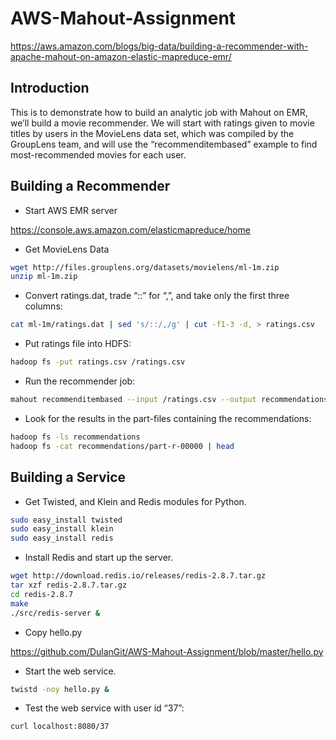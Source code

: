 # AWS-Mahout-Assignment

https://aws.amazon.com/blogs/big-data/building-a-recommender-with-apache-mahout-on-amazon-elastic-mapreduce-emr/

## Introduction

This is to demonstrate how to build an analytic job with Mahout on EMR, we’ll build a movie recommender. 
We will start with ratings given to movie titles by users in the MovieLens data set, which was compiled by the GroupLens team, and will use the “recommenditembased” example to find most-recommended movies for each user.

## Building a Recommender

+ Start AWS EMR server 

https://console.aws.amazon.com/elasticmapreduce/home

+ Get MovieLens Data
```bash
wget http://files.grouplens.org/datasets/movielens/ml-1m.zip
unzip ml-1m.zip
```
+ Convert ratings.dat, trade “::” for “,”, and take only the first three columns:
```bash
cat ml-1m/ratings.dat | sed 's/::/,/g' | cut -f1-3 -d, > ratings.csv
```
+ Put ratings file into HDFS:
```bash
hadoop fs -put ratings.csv /ratings.csv
```
+ Run the recommender job: 
```bash
mahout recommenditembased --input /ratings.csv --output recommendations --numRecommendations 10 --outputPathForSimilarityMatrix similarity-matrix --similarityClassname SIMILARITY_COSINE
```
+ Look for the results in the part-files containing the recommendations:
```bash
hadoop fs -ls recommendations
hadoop fs -cat recommendations/part-r-00000 | head
```

## Building a Service

+ Get Twisted, and Klein and Redis modules for Python. 
```bash
sudo easy_install twisted
sudo easy_install klein
sudo easy_install redis
```
+ Install Redis and start up the server. 
```bash
wget http://download.redis.io/releases/redis-2.8.7.tar.gz
tar xzf redis-2.8.7.tar.gz
cd redis-2.8.7
make
./src/redis-server &
```
+ Copy hello.py 

https://github.com/DulanGit/AWS-Mahout-Assignment/blob/master/hello.py

+ Start the web service.
```bash
twistd -noy hello.py &
```
+ Test the web service with user id “37”:
```bash
curl localhost:8080/37
```